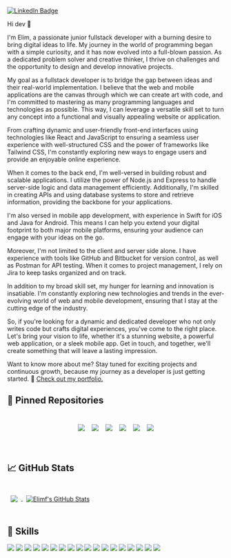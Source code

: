 [![LinkedIn Badge](https://img.shields.io/badge/LinkedIn-Profile-informational?style=flat&logo=linkedin&logoColor=white&color=0D76A8)]([https://www.linkedin.com/in/braydon-coyer/](https://www.linkedin.com/in/elimflorvil/))


Hi dev 👋

I'm Elim, a passionate junior fullstack developer with a burning desire to bring digital ideas to life. My journey in the world of programming began with a simple curiosity, and it has now evolved into a full-blown passion. As a dedicated problem solver and creative thinker, I thrive on challenges and the opportunity to design and develop innovative projects.

My goal as a fullstack developer is to bridge the gap between ideas and their real-world implementation. I believe that the web and mobile applications are the canvas through which we can create art with code, and I'm committed to mastering as many programming languages and technologies as possible. This way, I can leverage a versatile skill set to turn any concept into a functional and visually appealing website or application.

From crafting dynamic and user-friendly front-end interfaces using technologies like React and JavaScript to ensuring a seamless user experience with well-structured CSS and the power of frameworks like Tailwind CSS, I'm constantly exploring new ways to engage users and provide an enjoyable online experience.

When it comes to the back end, I'm well-versed in building robust and scalable applications. I utilize the power of Node.js and Express to handle server-side logic and data management efficiently. Additionally, I'm skilled in creating APIs and using database systems to store and retrieve information, providing the backbone for your applications.

I'm also versed in mobile app development, with experience in Swift for iOS and Java for Android. This means I can help you extend your digital footprint to both major mobile platforms, ensuring your audience can engage with your ideas on the go.

Moreover, I'm not limited to the client and server side alone. I have experience with tools like GitHub and Bitbucket for version control, as well as Postman for API testing. When it comes to project management, I rely on Jira to keep tasks organized and on track.

In addition to my broad skill set, my hunger for learning and innovation is insatiable. I'm constantly exploring new technologies and trends in the ever-evolving world of web and mobile development, ensuring that I stay at the cutting edge of the industry.

So, if you're looking for a dynamic and dedicated developer who not only writes code but crafts digital experiences, you've come to the right place. Let's bring your vision to life, whether it's a stunning website, a powerful web application, or a sleek mobile app. Get in touch, and together, we'll create something that will leave a lasting impression.

Want to know more about me? Stay tuned for exciting projects and continuous growth, because my journey as a developer is just getting started. 🤤 [Check out my portfolio.](https://elimf.github.io/)


## 📌 Pinned Repositories

<br>

<div style="display: flex; flex-wrap: wrap; justify-content: center;">
  <a href="https://github.com/elimf/Calculatrice">
    <img align="center" style="margin: 0.5rem;" src="https://github-readme-stats.vercel.app/api/pin/?username=elimf&repo=Calculatrice&theme=dracula" />
  </a>

  <a href="https://github.com/elimf/SneakersAddict">
    <img align="center" style="margin: 0.5rem;" src="https://github-readme-stats.vercel.app/api/pin/?username=elimf&repo=SneakersAddict&theme=dracula" />
  </a>

  <a href="https://github.com/elimf/CodingShop">
    <img align="center" style="margin: 0.5rem;" src="https://github-readme-stats.vercel.app/api/pin/?username=elimf&repo=CodingShop&theme=dracula" />
  </a>

  <a href="https://github.com/elimf/Instagram">
    <img align="center" style="margin: 0.5rem;" src="https://github-readme-stats.vercel.app/api/pin/?username=elimf&repo=Instagram&theme=dracula" />
  </a>

  <a href="https://github.com/elimf/elimf.github.io">
    <img align="center" style="margin: 0.5rem;" src="https://github-readme-stats.vercel.app/api/pin/?username=elimf&repo=elimf.github.io&theme=dracula" />
  </a>
  <a href="https://github.com/elimf/Etch-a-sketch">
    <img align="center" style="margin: 0.5rem;" src="https://github-readme-stats.vercel.app/api/pin/?username=elimf&repo=Etch-a-sketch&theme=dracula" />
  </a>
</div>

<br>
<br>

## &#x1f4c8; GitHub Stats

<br>

<a href="https://github.com/elimf">
  <img align="center" style="margin:0.5rem" src="https://github-readme-stats.vercel.app/api/top-langs/?username=elimf&theme=dracula" />
</a>

<a href="https://github.com/elimf">
  <img align="center" style="margin:0.5rem" src="https://github-readme-stats.vercel.app/api?username=elimf&show_icons=true&line_height=27&count_private=true&theme=dracula" alt="Elimf's GitHub Stats" />
</a>

<br>
<br>

## 💼 Skills

![](https://img.shields.io/badge/Code-React-informational?style=flat&logo=react&logoColor=white&color=4AB197)
![](https://img.shields.io/badge/Code-JavaScript-informational?style=flat&logo=JavaScript&logoColor=white&color=4AB197)
![](https://img.shields.io/badge/Visual_Studio_Code-0078D4?style=for-the-badge&logo=visual%20studio%20code&logoColor=white)
![](https://img.shields.io/badge/Style-CSS-informational?style=flat&logo=css3&logoColor=white&color=4AB197)
![](https://img.shields.io/badge/Style-Tailwind-informational?style=flat&logo=Tailwind-CSS&logoColor=white&color=4AB197)
![](https://img.shields.io/badge/Flutter-02569B?style=for-the-badge&logo=flutter&logoColor=white)
![](https://img.shields.io/badge/Tools-NPM-informational?style=flat&logo=npm&logoColor=white&color=4AB197)
![](https://img.shields.io/badge/Tools-Postman-informational?style=flat&logo=Postman&logoColor=white&color=4AB197)
![](https://img.shields.io/badge/Tools-GitHub-informational?style=flat&logo=GitHub&logoColor=white&color=4AB197)
![](https://img.shields.io/badge/Tools-Bitbucket-informational?style=flat&logo=Bitbucket&logoColor=white&color=4AB197)
![](https://img.shields.io/badge/Tools-Jira-informational?style=flat&logo=Jira-Software&logoColor=white&color=4AB197)
![](https://img.shields.io/badge/Style-Bootstrap-informational?style=flat&logo=bootstrap&logoColor=white&color=4AB197)
![](https://img.shields.io/badge/Code-Node.js-informational?style=flat&logo=node.js&logoColor=white&color=4AB197)
![](https://img.shields.io/badge/Code-Express-informational?style=flat&logo=express&logoColor=white&color=4AB197)
![](https://img.shields.io/badge/Code-Swift-informational?style=flat&logo=swift&logoColor=white&color=4AB197)
![](https://img.shields.io/badge/Code-Android-informational?style=flat&logo=android&logoColor=white&color=4AB197)
![](https://img.shields.io/badge/Code-Java-informational?style=flat&logo=java&logoColor=white&color=4AB197)
![](https://img.shields.io/badge/Code-Nest.js-informational?style=flat&logo=nest.js&logoColor=white&color=4AB197)


